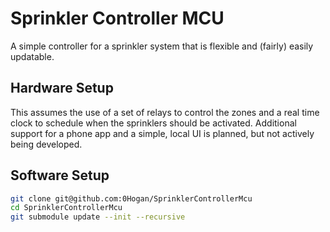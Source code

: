 # Sprinkler Controller MCU

A simple controller for a sprinkler system that is flexible and (fairly) easily updatable.

## Hardware Setup

This assumes the use of a set of relays to control the zones and a real time clock to schedule when the sprinklers should be activated. Additional support for a phone app and a simple, local UI is planned, but not actively being developed.

## Software Setup

``` bash
git clone git@github.com:0Hogan/SprinklerControllerMcu
cd SprinklerControllerMcu
git submodule update --init --recursive
```